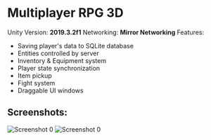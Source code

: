 # Multiplayer RPG 3D
Unity Version: **2019.3.2f1**
Networking: **Mirror Networking**
Features:
* Saving player's data to SQLite database  
* Entities controlled by server  
* Inventory & Equipment system
* Player state synchronization
* Item pickup  
* Fight system  
* Draggable UI windows

## Screenshots:
![Screenshot 0](https://michalczemierowski.github.io/img/screenshots/multiplayer_rpg_3d-0.jpg)
![Screenshot 0](https://michalczemierowski.github.io/img/screenshots/multiplayer_rpg_3d-1.jpg)
